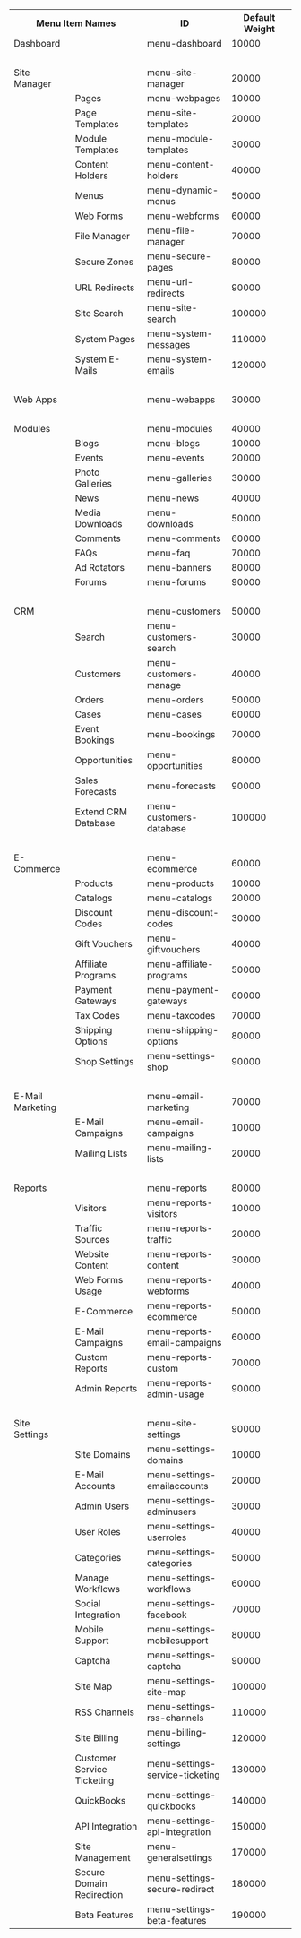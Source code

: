 

<table>
  <tr>
    <th colspan="2">Menu Item Names</th>
    <th width="229">ID</th>
    <th width="294">Default Weight</th>
  </tr>
  <tr>
    <td width="147">Dashboard</td>
    <td width="165">&nbsp;</td>
    <td>menu-dashboard</td>
    <td>10000</td>
  </tr>
  <tr>
    <td colspan="4">&nbsp;</td>
  </tr>
  <tr>
    <td>Site Manager</td>
    <td>&nbsp;</td>
    <td>menu-site-manager</td>
    <td>20000</td>
  </tr>
  <tr>
    <td>&nbsp;</td>
    <td> Pages</td>
    <td>	menu-webpages</td>
    <td>10000</td>
  </tr>
  <tr>
    <td>&nbsp;</td>
    <td> Page Templates</td>
    <td>	menu-site-templates</td>
    <td>20000</td>
  </tr>
  <tr>
    <td>&nbsp;</td>
    <td> Module Templates</td>
    <td>	menu-module-templates</td>
    <td>30000</td>
  </tr>
  <tr>
    <td>&nbsp;</td>
    <td>Content Holders</td>
    <td>	menu-content-holders</td>
    <td>40000</td>
  </tr>
  <tr>
    <td>&nbsp;</td>
    <td> Menus</td>
    <td>	menu-dynamic-menus</td>
    <td>50000</td>
  </tr>
  <tr>
    <td>&nbsp;</td>
    <td> Web Forms</td>
    <td>	menu-webforms</td>
    <td>60000</td>
  </tr>
  <tr>
    <td>&nbsp;</td>
    <td> File Manager</td>
    <td>	menu-file-manager</td>
    <td>70000</td>
  </tr>
  <tr>
    <td>&nbsp;</td>
    <td> Secure Zones</td>
    <td>	menu-secure-pages</td>
    <td>80000</td>
  </tr>
  <tr>
    <td>&nbsp;</td>
    <td> URL Redirects</td>
    <td>	menu-url-redirects</td>
    <td>90000</td>
  </tr>
  <tr>
    <td>&nbsp;</td>
    <td> Site Search</td>
    <td>	menu-site-search</td>
    <td>100000</td>
  </tr>
  <tr>
    <td>&nbsp;</td>
    <td> System Pages</td>
    <td>	menu-system-messages</td>
    <td>110000</td>
  </tr>
  <tr>
    <td>&nbsp;</td>
    <td> System E-Mails</td>
    <td>	menu-system-emails </td>
    <td>120000</td>
  </tr>
  <tr>
    <td colspan="4">&nbsp;</td>
  </tr>
  <tr>
    <td>Web Apps</td>
    <td>&nbsp;</td>
    <td>menu-webapps</td>
    <td>30000</td>
  </tr>
  <tr>
    <td colspan="4">&nbsp;</td>
  </tr>
  <tr>
    <td>Modules</td>
    <td>&nbsp;</td>
    <td>menu-modules</td>
    <td>40000</td>
  </tr>
  <tr>
    <td>&nbsp;</td>
    <td> Blogs</td>
    <td>	menu-blogs</td>
    <td>10000</td>
  </tr>
  <tr>
    <td>&nbsp;</td>
    <td> Events</td>
    <td>	menu-events</td>
    <td>20000</td>
  </tr>
  <tr>
    <td>&nbsp;</td>
    <td> Photo Galleries</td>
    <td>	menu-galleries</td>
    <td>30000</td>
  </tr>
  <tr>
    <td>&nbsp;</td>
    <td> News</td>
    <td>	menu-news</td>
    <td>40000</td>
  </tr>
  <tr>
    <td>&nbsp;</td>
    <td> Media Downloads</td>
    <td>	menu-downloads</td>
    <td>50000</td>
  </tr>
  <tr>
    <td>&nbsp;</td>
    <td> Comments</td>
    <td>	menu-comments</td>
    <td>60000</td>
  </tr>
  <tr>
    <td>&nbsp;</td>
    <td> FAQs</td>
    <td>	menu-faq</td>
    <td>70000</td>
  </tr>
  <tr>
    <td>&nbsp;</td>
    <td> Ad Rotators</td>
    <td>	menu-banners</td>
    <td>80000</td>
  </tr>
  <tr>
    <td>&nbsp;</td>
    <td> Forums</td>
    <td>	menu-forums </td>
    <td>90000</td>
  </tr>
  <tr>
    <td colspan="4">&nbsp;</td>
  </tr>
  <tr>
    <td>CRM</td>
    <td>&nbsp;</td>
    <td>menu-customers</td>
    <td>50000</td>
  </tr>
  <tr>
    <td>&nbsp;</td>
    <td> Search</td>
    <td>	menu-customers-search</td>
    <td>30000</td>
  </tr>
  <tr>
    <td>&nbsp;</td>
    <td> Customers</td>
    <td>	menu-customers-manage</td>
    <td>40000</td>
  </tr>
  <tr>
    <td>&nbsp;</td>
    <td> Orders</td>
    <td>	menu-orders</td>
    <td>50000</td>
  </tr>
  <tr>
    <td>&nbsp;</td>
    <td> Cases</td>
    <td>	menu-cases</td>
    <td>60000</td>
  </tr>
  <tr>
    <td>&nbsp;</td>
    <td>Event Bookings</td>
    <td>	menu-bookings</td>
    <td>70000</td>
  </tr>
  <tr>
    <td>&nbsp;</td>
    <td> Opportunities</td>
    <td>	menu-opportunities</td>
    <td>80000</td>
  </tr>
  <tr>
    <td>&nbsp;</td>
    <td> Sales Forecasts</td>
    <td>	menu-forecasts</td>
    <td>90000</td>
  </tr>
  <tr>
    <td>&nbsp;</td>
    <td> Extend CRM Database</td>
    <td>	menu-customers-database </td>
    <td>100000</td>
  </tr>
  <tr>
    <td colspan="4">&nbsp;</td>
  </tr>
  <tr>
    <td>E-Commerce</td>
    <td>&nbsp;</td>
    <td>menu-ecommerce</td>
    <td>60000</td>
  </tr>
  <tr>
    <td>&nbsp;</td>
    <td> Products</td>
    <td>	menu-products</td>
    <td>10000</td>
  </tr>
  <tr>
    <td>&nbsp;</td>
    <td> Catalogs</td>
    <td>	menu-catalogs</td>
    <td>20000</td>
  </tr>
  <tr>
    <td>&nbsp;</td>
    <td> Discount Codes</td>
    <td>	menu-discount-codes</td>
    <td>30000</td>
  </tr>
  <tr>
    <td>&nbsp;</td>
    <td> Gift Vouchers</td>
    <td>	menu-giftvouchers</td>
    <td>40000</td>
  </tr>
  <tr>
    <td>&nbsp;</td>
    <td> Affiliate Programs</td>
    <td>	menu-affiliate-programs</td>
    <td>50000</td>
  </tr>
  <tr>
    <td>&nbsp;</td>
    <td> Payment Gateways</td>
    <td>	menu-payment-gateways</td>
    <td>60000</td>
  </tr>
  <tr>
    <td>&nbsp;</td>
    <td> Tax Codes</td>
    <td>	menu-taxcodes</td>
    <td>70000</td>
  </tr>
  <tr>
    <td>&nbsp;</td>
    <td> Shipping Options</td>
    <td>	menu-shipping-options</td>
    <td>80000</td>
  </tr>
  <tr>
    <td>&nbsp;</td>
    <td> Shop Settings</td>
    <td>	menu-settings-shop </td>
    <td>90000</td>
  </tr>
  <tr>
    <td colspan="4">&nbsp;</td>
  </tr>
  <tr>
    <td>E-Mail Marketing</td>
    <td>&nbsp;</td>
    <td>menu-email-marketing</td>
    <td>70000</td>
  </tr>
  <tr>
    <td>&nbsp;</td>
    <td> E-Mail Campaigns</td>
    <td>	menu-email-campaigns</td>
    <td>10000</td>
  </tr>
  <tr>
    <td>&nbsp;</td>
    <td> Mailing Lists</td>
    <td>	menu-mailing-lists </td>
    <td>20000</td>
  </tr>
  <tr>
    <td colspan="4">&nbsp;</td>
  </tr>
  <tr>
    <td>Reports</td>
    <td>&nbsp;</td>
    <td>menu-reports</td>
    <td>80000</td>
  </tr>
  <tr>
    <td>&nbsp;</td>
    <td> Visitors</td>
    <td>	menu-reports-visitors</td>
    <td>10000</td>
  </tr>
  <tr>
    <td>&nbsp;</td>
    <td> Traffic Sources</td>
    <td>	menu-reports-traffic</td>
    <td>20000</td>
  </tr>
  <tr>
    <td>&nbsp;</td>
    <td> Website Content</td>
    <td>	menu-reports-content</td>
    <td>30000</td>
  </tr>
  <tr>
    <td>&nbsp;</td>
    <td> Web Forms Usage</td>
    <td>	menu-reports-webforms</td>
    <td>40000</td>
  </tr>
  <tr>
    <td>&nbsp;</td>
    <td> E-Commerce</td>
    <td>	menu-reports-ecommerce</td>
    <td>50000</td>
  </tr>
  <tr>
    <td>&nbsp;</td>
    <td> E-Mail Campaigns</td>
    <td>	menu-reports-email-campaigns</td>
    <td>60000</td>
  </tr>
  <tr>
    <td>&nbsp;</td>
    <td> Custom Reports</td>
    <td>	menu-reports-custom</td>
    <td>70000</td>
  </tr>
  <tr>
    <td>&nbsp;</td>
    <td> Admin Reports</td>
    <td>	menu-reports-admin-usage</td>
    <td>90000</td>
  </tr>
  <tr>
    <td colspan="4">&nbsp;</td>
  </tr>
  <tr>
    <td>Site Settings</td>
    <td>&nbsp;</td>
    <td>menu-site-settings</td>
    <td>90000</td>
  </tr>
  <tr>
    <td>&nbsp;</td>
    <td> Site Domains</td>
    <td>	menu-settings-domains</td>
    <td>10000</td>
  </tr>
  <tr>
    <td>&nbsp;</td>
    <td> E-Mail Accounts</td>
    <td>	menu-settings-emailaccounts</td>
    <td>20000</td>
  </tr>
  <tr>
    <td>&nbsp;</td>
    <td> Admin Users</td>
    <td>	menu-settings-adminusers</td>
    <td>30000</td>
  </tr>
  <tr>
    <td>&nbsp;</td>
    <td> User Roles</td>
    <td>	menu-settings-userroles</td>
    <td>40000</td>
  </tr>
  <tr>
    <td>&nbsp;</td>
    <td> Categories</td>
    <td>	menu-settings-categories</td>
    <td>50000</td>
  </tr>
  <tr>
    <td>&nbsp;</td>
    <td> Manage Workflows</td>
    <td>	menu-settings-workflows</td>
    <td>60000</td>
  </tr>
  <tr>
    <td>&nbsp;</td>
    <td> Social Integration</td>
    <td>	menu-settings-facebook</td>
    <td>70000</td>
  </tr>
  <tr>
    <td>&nbsp;</td>
    <td> Mobile Support</td>
    <td>	menu-settings-mobilesupport</td>
    <td>80000</td>
  </tr>
  <tr>
    <td>&nbsp;</td>
    <td> Captcha</td>
    <td>	menu-settings-captcha</td>
    <td>90000</td>
  </tr>
  <tr>
    <td>&nbsp;</td>
    <td> Site Map</td>
    <td>	menu-settings-site-map</td>
    <td>100000</td>
  </tr>
  <tr>
    <td>&nbsp;</td>
    <td> RSS Channels</td>
    <td>	menu-settings-rss-channels</td>
    <td>110000</td>
  </tr>
  <tr>
    <td>&nbsp;</td>
    <td> Site Billing</td>
    <td>	menu-billing-settings</td>
    <td>120000</td>
  </tr>
  <tr>
    <td>&nbsp;</td>
    <td> Customer Service Ticketing</td>
    <td>	menu-settings-service-ticketing</td>
    <td>130000</td>
  </tr>
  <tr>
    <td>&nbsp;</td>
    <td> QuickBooks</td>
    <td>	menu-settings-quickbooks</td>
    <td>140000</td>
  </tr>
  <tr>
    <td>&nbsp;</td>
    <td>API Integration</td>
    <td>	menu-settings-api-integration</td>
    <td>150000</td>
  </tr>
  <tr>
    <td>&nbsp;</td>
    <td> Site Management</td>
    <td>	menu-generalsettings</td>
    <td>170000</td>
  </tr>
  <tr>
    <td>&nbsp;</td>
    <td> Secure Domain Redirection</td>
    <td>	menu-settings-secure-redirect</td>
    <td>180000</td>
  </tr>
  <tr>
    <td>&nbsp;</td>
    <td> Beta Features</td>
    <td>	menu-settings-beta-features</td>
    <td>190000</td>
  </tr>
</table>
